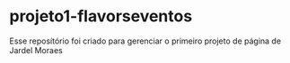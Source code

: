 # projeto1-flavorseventos
 Esse reposítório foi criado para gerenciar o primeiro projeto de página de Jardel Moraes
